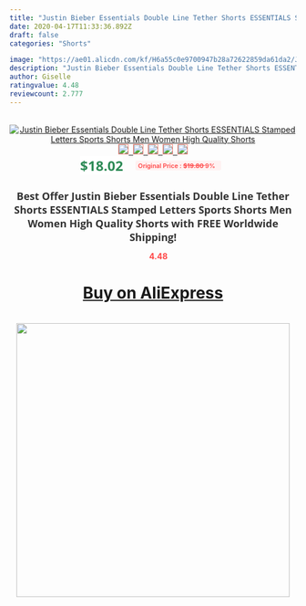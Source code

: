 ```yaml
---
title: "Justin Bieber Essentials Double Line Tether Shorts ESSENTIALS Stamped Letters Sports Shorts Men Women High Quality Shorts"
date: 2020-04-17T11:33:36.892Z
draft: false
categories: "Shorts"

image: "https://ae01.alicdn.com/kf/H6a55c0e9700947b28a72622859da61da2/Justin-Bieber-Essentials-Double-Line-Tether-Shorts-ESSENTIALS-Stamped-Letters-Sports-Shorts-Men-Women-High-Quality.jpg"
description: "Justin Bieber Essentials Double Line Tether Shorts ESSENTIALS Stamped Letters Sports Shorts Men Women High Quality Shorts"
author: Giselle
ratingvalue: 4.48
reviewcount: 2.777
---
```

<br>
<div style="text-align: center;">
<a href="https://s.click.aliexpress.com/e/_AFjqit" target="_blank" rel="nofollow noopener noreferrer"><img alt="Justin Bieber Essentials Double Line Tether Shorts ESSENTIALS Stamped Letters Sports Shorts Men Women High Quality Shorts" class="magnifier-image" src="https://ae01.alicdn.com/kf/H6a55c0e9700947b28a72622859da61da2/Justin-Bieber-Essentials-Double-Line-Tether-Shorts-ESSENTIALS-Stamped-Letters-Sports-Shorts-Men-Women-High-Quality.jpg_640x640.jpg">
<br>
<img style="border:1px solid salmon" src="https://ae01.alicdn.com/kf/H6a55c0e9700947b28a72622859da61da2/Justin-Bieber-Essentials-Double-Line-Tether-Shorts-ESSENTIALS-Stamped-Letters-Sports-Shorts-Men-Women-High-Quality.jpg_120x120.jpg">&nbsp;&nbsp;<img style="border:1px solid salmon" src="https://ae01.alicdn.com/kf/H564928a0db6642d3868e6f6877cf4829B/Justin-Bieber-Essentials-Double-Line-Tether-Shorts-ESSENTIALS-Stamped-Letters-Sports-Shorts-Men-Women-High-Quality.jpg_120x120.jpg">&nbsp;&nbsp;<img style="border:1px solid salmon" src="https://ae01.alicdn.com/kf/Hb5d8d70445974ec48989d221e30e0758v/Justin-Bieber-Essentials-Double-Line-Tether-Shorts-ESSENTIALS-Stamped-Letters-Sports-Shorts-Men-Women-High-Quality.jpg_120x120.jpg">&nbsp;&nbsp;<img style="border:1px solid salmon" src="https://ae01.alicdn.com/kf/Hc1436c516a074200af48d280d9ab8966M/Justin-Bieber-Essentials-Double-Line-Tether-Shorts-ESSENTIALS-Stamped-Letters-Sports-Shorts-Men-Women-High-Quality.jpg_120x120.jpg">&nbsp;&nbsp;<img style="border:1px solid salmon" src="https://ae01.alicdn.com/kf/Hfc3a6adb2e364b0dac035177eb46d963m/Justin-Bieber-Essentials-Double-Line-Tether-Shorts-ESSENTIALS-Stamped-Letters-Sports-Shorts-Men-Women-High-Quality.jpg_120x120.jpg"></a></div><br0>
<div style="text-align: center;"><span style="background-color: white; border: 0px; box-sizing: border-box; color: seagreen; display: inline-block; font-family: &quot;open sans&quot; , &quot;arial&quot; , &quot;helvetica&quot; , sans-serif , &quot;heiti&quot;; font-size: 24px; font-stretch: inherit; font-weight: 700; line-height: inherit; margin: 0px 10px 0px 0px; padding: 0px; vertical-align: middle;">$18.02 </span>
<span style="background: rgb(255 , 241 , 241); border-radius: 3px; border: 0px; box-sizing: border-box; color: #ff4747; display: inline-block; font-family: inherit; font-size: 12px; font-stretch: inherit; font-style: inherit; font-variant: inherit; font-weight: 600; line-height: inherit; margin: 0px; padding: 2px 5px; transform: scale(0.9); vertical-align: middle;">Original Price : <b style="text-decoration: line-through;">$19.80 </b> 9%&nbsp;&nbsp;</span></div>
<h1 style="color: #333333; display: inline-block; font-family: &quot;open sans&quot; , &quot;arial&quot; , &quot;helvetica&quot; , sans-serif , &quot;heiti&quot;; font-size: 18px; font-stretch: inherit; font-weight: 700; text-align: center;">Best Offer Justin Bieber Essentials Double Line Tether Shorts ESSENTIALS Stamped Letters Sports Shorts Men Women High Quality Shorts with FREE Worldwide Shipping!</h1>
<div style="color: #ff4747; text-align: center;">
<img src="https://4.bp.blogspot.com/-M0ZcTcb-5uY/XleCXlxnR4I/AAAAAAAAAEc/OrjgMkXV1oMQFaCRZj5HQwOCBcu3w1FegCPcBGAYYCw/s1600/star.png" style="height: 15px;">&nbsp;<b>4.48</b></div>
<div class="button_cont" align="center"><a class="buynow_a" href="https://s.click.aliexpress.com/e/_AFjqit" target="_blank" rel="nofollow noopener noreferrer"><H1>Buy on AliExpress</H1></a></div><br>
<div class="separator" style="clear: both; text-align: center;">
<img src="https://lh3.googleusercontent.com/-pTy5HemUv9M/XlePHvY0dAI/AAAAAAAAAE4/0nX5iRUoIWY8eMW9Dpxeirr157OZliDIgCLcBGAsYHQ/s1600/badge.gif" width="480">
</div>
